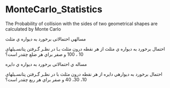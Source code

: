 # MonteCarlo_Statistics
The Probability of collision with the sides of two geometrical shapes are calculated by Monte Carlo

 مسالهي احتمالاتی برخورد به دیواره ي مثلث

 احتمال برخورد به دیواره ي مثلث از هر نقطه درون مثلث بـا در نظـر گـرفتن پتانسـیلهاي 10 ، 100 و
صفر براي هر ضلع چقدر است؟


 مساله ي احتمالاتی برخورد به دیواره ي دایره

احتمال برخورد به دیوارهي دایره از هر نقطه درون مثلث با در نظـر گـرفتن پتانسـیلهاي 10، 30، 40 و صفر براي هر ربع چقدر است؟
